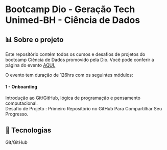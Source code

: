 # Bootcamp Dio - Geração Tech Unimed-BH - Ciência de Dados

## :bar_chart: Sobre o projeto
Este repositório contém todos os cursos e desafios de projetos do bootcamp Ciência de Dados promovido pela Dio. Você pode conferir a página do evento [AQUI.](https://www.dio.me/bootcamp/geracao-tech-unimed-bh-ciencia-de-dados?ref=CG-bootcamp-unimed-bh-ciencia-de-dados)

O evento tem duração de 126hrs com os seguintes módulos:

#### 1 - Onboarding 
Introdução ao Git/GitHub, lógica de programação e pensamento computacional. <br>
Desafio de Projeto : Primeiro Repositório no GitHub Para Compartilhar Seu Progresso.


## :hammer: Tecnologias

Git/GitHub<br>




 
